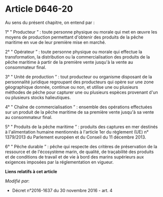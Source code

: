# Article D646-20

Au sens du présent chapitre, on entend par : 

1° " Producteur ” : toute personne physique ou morale qui met en œuvre les moyens de production permettant d'obtenir des
produits de la pêche maritime en vue de leur première mise en marché. 

2° " Opérateur ” : toute personne physique ou morale qui effectue la transformation, la distribution ou la commercialisation
des produits de la pêche maritime à partir de la première vente jusqu'à la vente au consommateur final. 

3° " Unité de production ” : tout producteur ou organisme disposant de la personnalité juridique regroupant des producteurs
qui opère sur une zone géographique donnée, continue ou non, et utilise une ou plusieurs méthodes de pêche pour capturer une
ou plusieurs espèces provenant d'un ou plusieurs stocks halieutiques. 

4° " Chaîne de commercialisation ” : ensemble des opérations effectuées sur un produit de la pêche maritime de sa première
vente jusqu'à sa vente au consommateur final. 

5° " Produits de la pêche maritime ” : produits des captures en mer destinés à l'alimentation humaine mentionnés à l'article
1er du                                règlement (UE) n° 1379/2013 du Parlement européen et du Conseil du 11 décembre 2013. 

6° " Pêche durable ” : pêche qui respecte des critères de préservation de la ressource et de l'écosystème marin, de qualité,
de traçabilité des produits et de conditions de travail et de vie à bord des marins supérieurs aux exigences imposées par la
réglementation en vigueur.

**Liens relatifs à cet article**

_Modifié par_:

  - Décret n°2016-1637 du 30 novembre 2016 - art. 4

